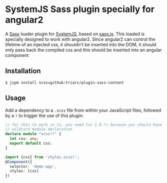 # SystemJS Sass plugin specially for angular2

A [Sass](http://sass-lang.com/) loader plugin for
[SystemJS](https://github.com/systemjs/systemjs), based on
[sass.js](https://github.com/medialize/sass.js). This loaded is specially designed to 
work with angular2. Since angular2 can control the lifetime of an injected css, it shouldn't
be inserted into the DOM, it should only pass back the compiled css and this should be inserted
into an angular component


## Installation

```
$ jspm install scss=github:triarc/plugin-sass-content
```

## Usage

Add a dependency to a `.scss` file from within your JavaScript files,
followed by a `!` to trigger the use of this plugin:

``` ts
// for this to work in ts, you need tsc 1.9.*+ because you should have
// wildcard module declaration
declare module "scss!*" {
  let css: any;
  export default css;
}

import {css} from 'styles.scss!';
@Component({
  selector: 'demo-app',
  styles: [css]
})
```


